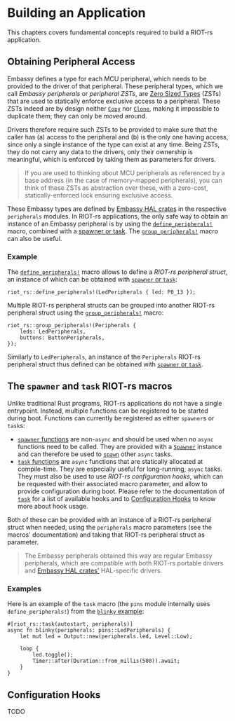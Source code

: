 # Building an Application

This chapters covers fundamental concepts required to build a RIOT-rs application.

## Obtaining Peripheral Access

Embassy defines a type for each MCU peripheral, which needs to be provided to the driver of that peripheral.
These peripheral types, which we call *Embassy peripherals* or *peripheral ZSTs*, are [Zero Sized Types](https://doc.rust-lang.org/nomicon/exotic-sizes.html#zero-sized-types-zsts) (ZSTs) that are used to statically enforce exclusive access to a peripheral.
These ZSTs indeed are by design neither [`Copy`](https://doc.rust-lang.org/stable/std/marker/trait.Copy.html) nor [`Clone`](https://doc.rust-lang.org/stable/std/clone/trait.Clone.html), making it impossible to duplicate them; they can only be *move*d around.

Drivers therefore require such ZSTs to be provided to make sure that the caller has (a) access to the peripheral and (b) is the only one having access, since only a single instance of the type can exist at any time.
Being ZSTs, they do not carry any data to the drivers, only their ownership is meaningful, which is enforced by taking them as parameters for drivers.

> If you are used to thinking about MCU peripherals as referenced by a base address (in the case of memory-mapped peripherals), you can think of these ZSTs as abstraction over these, with a zero-cost, statically-enforced lock ensuring exclusive access.

These Embassy types are defined by [Embassy HAL crates][embassy-hal-crates] in the respective `peripherals` modules.
In RIOT-rs applications, the only safe way to obtain an instance of an Embassy peripheral is by using the [`define_peripherals!`][define_peripherals-docs] macro, combined with a [spawner or task][spawner-or-task].
The [`group_peripherals!`][group_peripherals-docs] macro can also be useful.

### Example

The [`define_peripherals!`][define_peripherals-docs] macro allows to define a *RIOT-rs peripheral struct*, an instance of which can be obtained with [`spawner` or `task`][spawner-or-task]:

```rust,ignore
riot_rs::define_peripherals!(LedPeripherals { led: P0_13 });
```

Multiple RIOT-rs peripheral structs can be grouped into another RIOT-rs peripheral struct using the [`group_peripherals!`][group_peripherals-docs] macro:

<!-- TODO: this needs to be kept up to date -->
```rust,ignore
riot_rs::group_peripherals!(Peripherals {
    leds: LedPeripherals,
    buttons: ButtonPeripherals,
});
```

Similarly to `LedPeripherals`, an instance of the `Peripherals` RIOT-rs peripheral struct thus defined can be obtained with [`spawner` or `task`][spawner-or-task].

## The `spawner` and `task` RIOT-rs macros

Unlike traditional Rust programs, RIOT-rs applications do not have a single entrypoint.
Instead, multiple functions can be registered to be started during boot.
Functions can currently be registered as either `spawner`s or `task`s:

<!-- TODO: technically the Spawner links are for Cortex-M only -->
- [`spawner` functions][spawner-attr-docs] are non-`async` and should be used when no `async` functions need to be called.
  They are provided with a [`Spawner`](https://docs.embassy.dev/embassy-executor/git/cortex-m/struct.Spawner.html) instance and can therefore be used to [`spawn`](https://docs.embassy.dev/embassy-executor/git/cortex-m/struct.Spawner.html#method.spawn) other `async` tasks.
- [`task` functions][task-attr-docs] are `async` functions that are statically allocated at compile-time.
  They are especially useful for long-running, `async` tasks.
  They must also be used to use *RIOT-rs configuration hooks*, which can be requested with their associated macro parameter, and allow to provide configuration during boot.
  Please refer to the documentation of [`task`][task-attr-docs] for a list of available hooks and to [Configuration Hooks](#configuration-hooks) to know more about hook usage.

Both of these can be provided with an instance of a RIOT-rs peripheral struct when needed, using the `peripherals` macro parameters (see the macros' documentation) and taking that RIOT-rs peripheral struct as parameter.

> The Embassy peripherals obtained this way are regular Embassy peripherals, which are compatible with both RIOT-rs portable drivers and [Embassy HAL crates'][embassy-hal-crates] HAL-specific drivers.

### Examples

Here is an example of the `task` macro (the `pins` module internally uses `define_peripherals!`) from the [`blinky` example][blinky-example-src]:

```rust,ignore
#[riot_rs::task(autostart, peripherals)]
async fn blinky(peripherals: pins::LedPeripherals) {
    let mut led = Output::new(peripherals.led, Level::Low);

    loop {
        led.toggle();
        Timer::after(Duration::from_millis(500)).await;
    }
}
```

## Configuration Hooks

TODO

[embassy-hal-crates]: ./glossary.md#embassy-hal-crates
[spawner-attr-docs]: https://ariel-os.github.io/ariel-os/dev/docs/api/riot_rs/attr.spawner.html
[task-attr-docs]: https://ariel-os.github.io/ariel-os/dev/docs/api/riot_rs/attr.task.html
[spawner-or-task]: #the-spawner-and-task-riot-rs-macros
[blinky-example-src]: https://github.com/ariel-os/ariel-os/tree/main/examples/blinky
[define_peripherals-docs]: https://ariel-os.github.io/ariel-os/dev/docs/api/riot_rs/macro.define_peripherals.html
[group_peripherals-docs]: https://ariel-os.github.io/ariel-os/dev/docs/api/riot_rs/macro.group_peripherals.html
